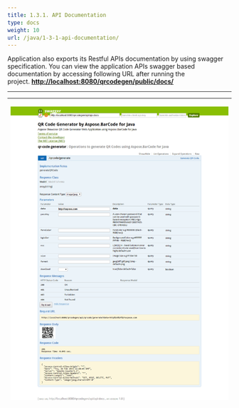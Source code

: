 ```yaml
---
title: 1.3.1. API Documentation
type: docs
weight: 10
url: /java/1-3-1-api-documentation/
---
```


Application also exports its Restful APIs documentation by using swagger specification. You can view the application APIs swagger based documentation by accessing following URL after running the project. [**http://localhost:8080/qrcodegen/public/docs/**](http://localhost:8080/qrcodegen/public/docs/)

-----

|<p>![todo:image_alt_text](1-3-1-api-documentation_1.png)</p><p></p>|
| :- |

